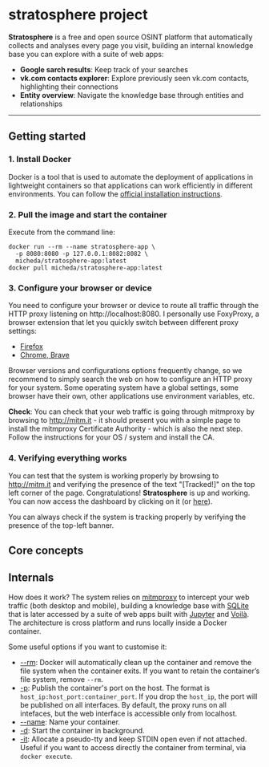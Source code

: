 # **stratosphere** project

**Stratosphere** is a free and open source OSINT platform that automatically collects and analyses every page you visit, building an internal knowledge base you can explore with a suite of web apps:

* **Google sarch results**: Keep track of your searches
* **vk.com contacts explorer**: Explore previously seen vk.com contacts, highlighting their connections
* **Entity overview**: Navigate the knowledge base through entities and relationships

---

## Getting started

### 1. Install Docker

Docker is a tool that is used to automate the deployment of applications in lightweight containers so that applications can work efficiently in different environments. You can follow the [official installation instructions](https://docs.docker.com/get-docker/).

### 2. Pull the image and start the container

Execute from the command line:

```
docker run --rm --name stratosphere-app \
  -p 8080:8080 -p 127.0.0.1:8082:8082 \
  micheda/stratosphere-app:latest
docker pull micheda/stratosphere-app:latest
```

### 3. Configure your browser or device

You need to configure your browser or device to route all traffic through the HTTP proxy listening on http://localhost:8080.
I personally use FoxyProxy, a browser extension that let you quickly switch between different proxy settings:

* [Firefox](https://addons.mozilla.org/it/firefox/addon/foxyproxy-standard/)
* [Chrome, Brave](https://chrome.google.com/webstore/detail/foxyproxy-standard/gcknhkkoolaabfmlnjonogaaifnjlfnp?hl=it)

Browser versions and configurations options frequently change, so we recommend to simply search the web on how to configure an HTTP proxy for your system. Some operating system have a global settings, some browser have their own, other applications use environment variables, etc.

**Check**: You can check that your web traffic is going through mitmproxy by browsing to http://mitm.it - it should present you with a simple page to install the mitmproxy Certificate Authority - which is also the next step. Follow the instructions for your OS / system and install the CA.

### 4. Verifying everything works

You can test that the system is working properly by browsing to http://mitm.it and verifying the presence of the text "[Tracked!]" on the top left corner of the page. Congratulations! **Stratosphere** is up and working. You can now access the dashboard by clicking on it (or [here](http://127.0.0.1:8082)).

You can always check if the system is tracking properly by verifying the presence of the top-left banner.


## Core concepts

## Internals

How does it work? The system relies on [mitmproxy](https://mitmproxy.org/) to intercept your web traffic (both desktop and mobile), building a knowledge base with [SQLite](https://sqlite.org/) that is later accessed by a suite of web apps built with [Jupyter](https://jupyter.org/) and [Voilà](https://voila.readthedocs.io/en/stable/). The architecture is cross platform and runs locally inside a Docker container.



Some useful options if you want to customise it:

* [--rm](https://docs.docker.com/engine/reference/run/#clean-up---rm): Docker will automatically clean up the container and remove the file system when the container exits. If you want to retain the container’s file system, remove `--rm`.
* [-p](https://docs.docker.com/engine/reference/run/#expose-incoming-ports): Publish the container's port on the host. The format is `host_ip:host_port:container_port`. If you drop the `host_ip`, the port will be published on all interfaces. By default, the proxy runs on all intefaces, but the web interface is accessible only from localhost.
* [--name](https://docs.docker.com/engine/reference/run/#name---name): Name your container. 
* [-d](https://docs.docker.com/engine/reference/run/#detached-vs-foreground): Start the container in background.
* [-it](https://docs.docker.com/engine/reference/run/#foreground): Allocate a pseudo-tty and keep STDIN open even if not attached. Useful if you want to access directly the container from terminal, via `docker execute`.
